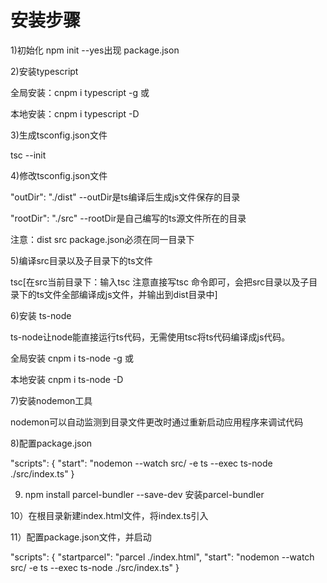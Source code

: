 # 安装步骤
1)初始化 npm init --yes出现 package.json  

2)安装typescript  

  全局安装：cnpm i typescript -g 或  

  本地安装：cnpm i typescript -D  

3)生成tsconfig.json文件  

  tsc --init  

4)修改tsconfig.json文件  

  "outDir": "./dist" --outDir是ts编译后生成js文件保存的目录  

  "rootDir": "./src"  --rootDir是自己编写的ts源文件所在的目录  

  注意：dist src package.json必须在同一目录下  

5)编译src目录以及子目录下的ts文件  

  tsc[在src当前目录下：输入tsc 注意直接写tsc 命令即可，会把src目录以及子目录下的ts文件全部编译成js文件，并输出到dist目录中]  

6)安装 ts-node  

  ts-node让node能直接运行ts代码，无需使用tsc将ts代码编译成js代码。  

  全局安装  cnpm i ts-node -g 或  

  本地安装  cnpm i ts-node -D  

7)安装nodemon工具  

  nodemon可以自动监测到目录文件更改时通过重新启动应用程序来调试代码  

8)配置package.json  

"scripts": {
    "start": "nodemon --watch src/ -e ts --exec ts-node ./src/index.ts"
}  

9) npm install parcel-bundler --save-dev 安装parcel-bundler  

10）在根目录新建index.html文件，将index.ts引入  

11）配置package.json文件，并启动  

"scripts": {
    "startparcel": "parcel ./index.html",
    "start": "nodemon --watch src/ -e ts --exec ts-node ./src/index.ts"
  }  
  
